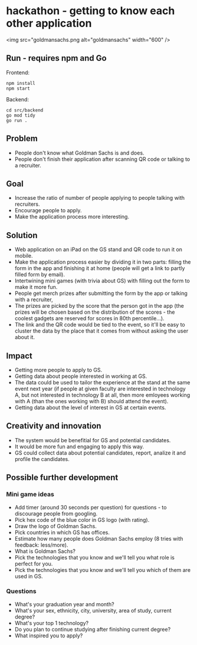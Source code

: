 # hackathon - getting to know each other application
<img src="goldmansachs.png alt="goldmansachs" width="600" />

## Run - requires npm and Go
Frontend:
```
npm install
npm start
```

Backend:
```
cd src/backend
go mod tidy
go run .
```

## Problem
* People don't know what Goldman Sachs is and does.
* People don't finish their application after scanning QR code or talking to a recruiter.

## Goal
* Increase the ratio of number of people applying to people talking with recruiters.
* Encourage people to apply.
* Make the application process more interesting.

## Solution
* Web application on an iPad on the GS stand and QR code to run it on mobile.
* Make the application process easier by dividing it in two parts: filling the form in the app and finishing it at home (people will get a link to partly filled form by email).
* Intertwining mini games (with trivia about GS) with filling out the form to make it more fun.
* People get merch prizes after submitting the form by the app or talking with a recruiter,
* The prizes are picked by the score that the person got in the app (the prizes will be chosen based on the distribution of the scores - the coolest gadgets are reserved for scores in 80th percentile...).
* The link and the QR code would be tied to the event, so it'll be easy to cluster the data by the place that it comes from without asking the user about it. 

## Impact
* Getting more people to apply to GS.
* Getting data about people interested in working at GS.
* The data could be used to tailor the experience at the stand at the same event next year (if people at given faculty are interested in technology A, but not interested in technology B at all, then more emloyees working with A (than the ones working with B) should attend the event). 
* Getting data about the level of interest in GS at certain events.

## Creativity and innovation
* The system would be benefitial for GS and potential candidates.
* It would be more fun and engaging to apply this way.
* GS could collect data about potential candidates, report, analize it and profile the candidates.

## Possible further development
### Mini game ideas
* Add timer (around 30 seconds per question) for questions - to discourage people from googling.
* Pick hex code of the blue color in GS logo (with rating).
* Draw the logo of Goldman Sachs.
* Pick countries in which GS has offices.
* Estimate how many people does Goldman Sachs employ (8 tries with feedback: less/more).
* What is Goldman Sachs?
* Pick the technologies that you know and we'll tell you what role is perfect for you.
* Pick the technologies that you know and we'll tell you which of them are used in GS.

### Questions
* What's your graduation year and month?
* What's your sex, ethnicity, city, university, area of study, current degree?
* What's your top 1 technology?
* Do you plan to continue studying after finishing current degree? 
* What inspired you to apply?